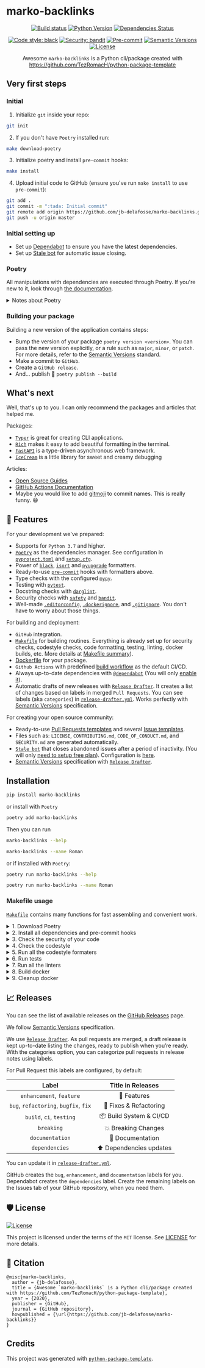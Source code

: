# marko-backlinks

<div align="center">

[![Build status](https://github.com/jb-delafosse/marko-backlinks/workflows/build/badge.svg?branch=master&event=push)](https://github.com/jb-delafosse/marko-backlinks/actions?query=workflow%3Abuild)
[![Python Version](https://img.shields.io/pypi/pyversions/marko-backlinks.svg)](https://pypi.org/project/marko-backlinks/)
[![Dependencies Status](https://img.shields.io/badge/dependencies-up%20to%20date-brightgreen.svg)](https://github.com/jb-delafosse/marko-backlinks/pulls?utf8=%E2%9C%93&q=is%3Apr%20author%3Aapp%2Fdependabot)

[![Code style: black](https://img.shields.io/badge/code%20style-black-000000.svg)](https://github.com/psf/black)
[![Security: bandit](https://img.shields.io/badge/security-bandit-green.svg)](https://github.com/PyCQA/bandit)
[![Pre-commit](https://img.shields.io/badge/pre--commit-enabled-brightgreen?logo=pre-commit&logoColor=white)](https://github.com/jb-delafosse/marko-backlinks/blob/master/.pre-commit-config.yaml)
[![Semantic Versions](https://img.shields.io/badge/%F0%9F%9A%80-semantic%20versions-informational.svg)](https://github.com/jb-delafosse/marko-backlinks/releases)
[![License](https://img.shields.io/github/license/jb-delafosse/marko-backlinks)](https://github.com/jb-delafosse/marko-backlinks/blob/master/LICENSE)

Awesome `marko-backlinks` is a Python cli/package created with https://github.com/TezRomacH/python-package-template
</div>

## Very first steps

### Initial

1. Initialize `git` inside your repo:

```bash
git init
```

2. If you don't have `Poetry` installed run:

```bash
make download-poetry
```

3. Initialize poetry and install `pre-commit` hooks:

```bash
make install
```

4. Upload initial code to GitHub (ensure you've run `make install` to use `pre-commit`):

```bash
git add .
git commit -m ":tada: Initial commit"
git remote add origin https://github.com/jb-delafosse/marko-backlinks.git
git push -u origin master
```

### Initial setting up

- Set up [Dependabot](https://docs.github.com/en/github/administering-a-repository/enabling-and-disabling-version-updates#enabling-github-dependabot-version-updates) to ensure you have the latest dependencies.
- Set up [Stale bot](https://github.com/apps/stale) for automatic issue closing.

### Poetry

All manipulations with dependencies are executed through Poetry. If you're new to it, look through [the documentation](https://python-poetry.org/docs/).

<details>
<summary>Notes about Poetry</summary>
<p>

Poetry's [commands](https://python-poetry.org/docs/cli/#commands) are very intuitive and easy to learn, like:

- `poetry add numpy`
- `poetry run pytest`
- `poetry build`
- etc

</p>
</details>

### Building your package

Building a new version of the application contains steps:

- Bump the version of your package `poetry version <version>`. You can pass the new version explicitly, or a rule such as `major`, `minor`, or `patch`. For more details, refer to the [Semantic Versions](https://semver.org/) standard.
- Make a commit to `GitHub`.
- Create a `GitHub release`.
- And... publish 🙂 `poetry publish --build`

## What's next

Well, that's up to you. I can only recommend the packages and articles that helped me.

Packages:

- [`Typer`](https://github.com/tiangolo/typer) is great for creating CLI applications.
- [`Rich`](https://github.com/willmcgugan/rich) makes it easy to add beautiful formatting in the terminal.
- [`FastAPI`](https://github.com/tiangolo/fastapi) is a type-driven asynchronous web framework.
- [`IceCream`](https://github.com/gruns/icecream) is a little library for sweet and creamy debugging

Articles:

- [Open Source Guides](https://opensource.guide/)
- [GitHub Actions Documentation](https://help.github.com/en/actions)
- Maybe you would like to add [gitmoji](https://gitmoji.carloscuesta.me/) to commit names. This is really funny. 😄

## 🚀 Features

For your development we've prepared:

- Supports for `Python 3.7` and higher.
- [`Poetry`](https://python-poetry.org/) as the dependencies manager. See configuration in [`pyproject.toml`](https://github.com/jb-delafosse/marko-backlinks/blob/master/pyproject.toml) and [`setup.cfg`](https://github.com/jb-delafosse/marko-backlinks/blob/master/setup.cfg).
- Power of [`black`](https://github.com/psf/black), [`isort`](https://github.com/timothycrosley/isort) and [`pyupgrade`](https://github.com/asottile/pyupgrade) formatters.
- Ready-to-use [`pre-commit`](https://pre-commit.com/) hooks with formatters above.
- Type checks with the configured [`mypy`](https://mypy.readthedocs.io).
- Testing with [`pytest`](https://docs.pytest.org/en/latest/).
- Docstring checks with [`darglint`](https://github.com/terrencepreilly/darglint).
- Security checks with [`safety`](https://github.com/pyupio/safety) and [`bandit`](https://github.com/PyCQA/bandit).
- Well-made [`.editorconfig`](https://github.com/jb-delafosse/marko-backlinks/blob/master/.editorconfig), [`.dockerignore`](https://github.com/jb-delafosse/marko-backlinks/blob/master/.dockerignore), and [`.gitignore`](https://github.com/jb-delafosse/marko-backlinks/blob/master/.gitignore). You don't have to worry about those things.

For building and deployment:

- `GitHub` integration.
- [`Makefile`](https://github.com/jb-delafosse/marko-backlinks/blob/master/Makefile#L89) for building routines. Everything is already set up for security checks, codestyle checks, code formatting, testing, linting, docker builds, etc. More details at [Makefile summary](#makefile-usage)).
- [Dockerfile](https://github.com/jb-delafosse/marko-backlinks/blob/master/docker/Dockerfile) for your package.
- `Github Actions` with predefined [build workflow](https://github.com/jb-delafosse/marko-backlinks/blob/master/.github/workflows/build.yml) as the default CI/CD.
- Always up-to-date dependencies with [`@dependabot`](https://dependabot.com/) (You will only [enable it](https://docs.github.com/en/github/administering-a-repository/enabling-and-disabling-version-updates#enabling-github-dependabot-version-updates)).
- Automatic drafts of new releases with [`Release Drafter`](https://github.com/marketplace/actions/release-drafter). It creates a list of changes based on labels in merged `Pull Requests`. You can see labels (aka `categories`) in [`release-drafter.yml`](https://github.com/jb-delafosse/marko-backlinks/blob/master/.github/release-drafter.yml). Works perfectly with [Semantic Versions](https://semver.org/) specification.

For creating your open source community:

- Ready-to-use [Pull Requests templates](https://github.com/jb-delafosse/marko-backlinks/blob/master/.github/PULL_REQUEST_TEMPLATE.md) and several [Issue templates](https://github.com/jb-delafosse/marko-backlinks/tree/master/.github/ISSUE_TEMPLATE).
- Files such as: `LICENSE`, `CONTRIBUTING.md`, `CODE_OF_CONDUCT.md`, and `SECURITY.md` are generated automatically.
- [`Stale bot`](https://github.com/apps/stale) that closes abandoned issues after a period of inactivity. (You will only [need to setup free plan](https://github.com/marketplace/stale)). Configuration is [here](https://github.com/jb-delafosse/marko-backlinks/blob/master/.github/.stale.yml).
- [Semantic Versions](https://semver.org/) specification with [`Release Drafter`](https://github.com/marketplace/actions/release-drafter).

## Installation

```bash
pip install marko-backlinks
```

or install with `Poetry`

```bash
poetry add marko-backlinks
```

Then you can run

```bash
marko-backlinks --help
```

```bash
marko-backlinks --name Roman
```

or if installed with `Poetry`:

```bash
poetry run marko-backlinks --help
```

```bash
poetry run marko-backlinks --name Roman
```

### Makefile usage

[`Makefile`](https://github.com/jb-delafosse/marko-backlinks/blob/master/Makefile) contains many functions for fast assembling and convenient work.

<details>
<summary>1. Download Poetry</summary>
<p>

```bash
make download-poetry
```

</p>
</details>

<details>
<summary>2. Install all dependencies and pre-commit hooks</summary>
<p>

```bash
make install
```

If you do not want to install pre-commit hooks, run the command with the NO_PRE_COMMIT flag:

```bash
make install NO_PRE_COMMIT=1
```

</p>
</details>

<details>
<summary>3. Check the security of your code</summary>
<p>

```bash
make check-safety
```

This command launches a `Poetry` and `Pip` integrity check as well as identifies security issues with `Safety` and `Bandit`. By default, the build will not crash if any of the items fail. But you can set `STRICT=1` for the entire build, or you can configure strictness for each item separately.

```bash
make check-safety STRICT=1
```

or only for `safety`:

```bash
make check-safety SAFETY_STRICT=1
```

multiple

```bash
make check-safety PIP_STRICT=1 SAFETY_STRICT=1
```

> List of flags for `check-safety` (can be set to `1` or `0`): `STRICT`, `POETRY_STRICT`, `PIP_STRICT`, `SAFETY_STRICT`, `BANDIT_STRICT`.

</p>
</details>

<details>
<summary>4. Check the codestyle</summary>
<p>

The command is similar to `check-safety` but to check the code style, obviously. It uses `Black`, `Darglint`, `Isort`, and `Mypy` inside.

```bash
make check-style
```

It may also contain the `STRICT` flag.

```bash
make check-style STRICT=1
```

> List of flags for `check-style` (can be set to `1` or `0`): `STRICT`, `BLACK_STRICT`, `DARGLINT_STRICT`, `ISORT_STRICT`, `MYPY_STRICT`.

</p>
</details>

<details>
<summary>5. Run all the codestyle formaters</summary>
<p>

Codestyle uses `pre-commit` hooks, so ensure you've run `make install` before.

```bash
make codestyle
```

</p>
</details>

<details>
<summary>6. Run tests</summary>
<p>

```bash
make test
```

</p>
</details>

<details>
<summary>7. Run all the linters</summary>
<p>

```bash
make lint
```

the same as:

```bash
make test && make check-safety && make check-style
```

> List of flags for `lint` (can be set to `1` or `0`): `STRICT`, `POETRY_STRICT`, `PIP_STRICT`, `SAFETY_STRICT`, `BANDIT_STRICT`, `BLACK_STRICT`, `DARGLINT_STRICT`, `ISORT_STRICT`, `MYPY_STRICT`.

</p>
</details>

<details>
<summary>8. Build docker</summary>
<p>

```bash
make docker
```

which is equivalent to:

```bash
make docker VERSION=latest
```

More information [here](https://github.com/jb-delafosse/marko-backlinks/tree/master/docker).

</p>
</details>

<details>
<summary>9. Cleanup docker</summary>
<p>

```bash
make clean_docker
```

or to remove all build

```bash
make clean
```

More information [here](https://github.com/jb-delafosse/marko-backlinks/tree/master/docker).

</p>
</details>

## 📈 Releases

You can see the list of available releases on the [GitHub Releases](https://github.com/jb-delafosse/marko-backlinks/releases) page.

We follow [Semantic Versions](https://semver.org/) specification.

We use [`Release Drafter`](https://github.com/marketplace/actions/release-drafter). As pull requests are merged, a draft release is kept up-to-date listing the changes, ready to publish when you’re ready. With the categories option, you can categorize pull requests in release notes using labels.

For Pull Request this labels are configured, by default:

|               **Label**               |  **Title in Releases**  |
|:-------------------------------------:|:----------------------:|
| `enhancement`, `feature`              | 🚀 Features             |
| `bug`, `refactoring`, `bugfix`, `fix` | 🔧 Fixes & Refactoring  |
| `build`, `ci`, `testing`              | 📦 Build System & CI/CD |
| `breaking`                            | 💥 Breaking Changes     |
| `documentation`                       | 📝 Documentation        |
| `dependencies`                        | ⬆️ Dependencies updates |

You can update it in [`release-drafter.yml`](https://github.com/jb-delafosse/marko-backlinks/blob/master/.github/release-drafter.yml).

GitHub creates the `bug`, `enhancement`, and `documentation` labels for you. Dependabot creates the `dependencies` label. Create the remaining labels on the Issues tab of your GitHub repository, when you need them.

## 🛡 License

[![License](https://img.shields.io/github/license/jb-delafosse/marko-backlinks)](https://github.com/jb-delafosse/marko-backlinks/blob/master/LICENSE)

This project is licensed under the terms of the `MIT` license. See [LICENSE](https://github.com/jb-delafosse/marko-backlinks/blob/master/LICENSE) for more details.

## 📃 Citation

```
@misc{marko-backlinks,
  author = {jb-delafosse},
  title = {Awesome `marko-backlinks` is a Python cli/package created with https://github.com/TezRomacH/python-package-template},
  year = {2020},
  publisher = {GitHub},
  journal = {GitHub repository},
  howpublished = {\url{https://github.com/jb-delafosse/marko-backlinks}}
}
```

## Credits

This project was generated with [`python-package-template`](https://github.com/TezRomacH/python-package-template).
